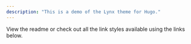 ```yaml
---
description: "This is a demo of the Lynx theme for Hugo."
---
```


View the readme or check out all the link styles available using the links below.